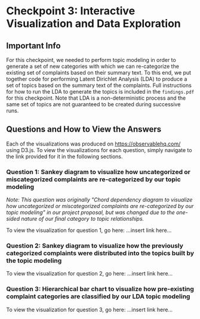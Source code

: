 # Checkpoint 3: Interactive Visualization and Data Exploration

## Important Info

For this checkpoint, we needed to perform topic modeling in order to generate a set of new categories with which we can re-categorize the existing set of complaints based on their summary text. To this end, we put together code for performing Latent Dirichlet Analysis (LDA) to produce a set of topics based on the summary text of the complaints. Full instructions for how to run the LDA to generate the topics is included in the `findings.pdf` for this checkpoint. Note that LDA is a non-deterministic process and the same set of topics are not guaranteed to be created during successive runs.

## Questions and How to View the Answers

Each of the visualizations was produced on https://observablehq.com/ using D3.js. To view the visualizations for each question, simply navigate to the link provided for it in the following sections.

### Question 1: Sankey diagram to visualize how uncategorized or miscategorized complaints are re-categorized by our topic modeling

*Note: This question was originally "Chord dependency diagram to visualize how uncategorized or miscategorized complaints are re-categorized by our topic modeling" in our project proposal, but was changed due to the one-sided nature of our final category to topic relationships.*

To view the visualization for question 1, go here: ...insert link here...


### Question 2: Sankey diagram to visualize how the previously categorized complaints were distributed into the topics built by the topic modeling

To view the visualization for question 2, go here: ...insert link here...


### Question 3: Hierarchical bar chart to visualize how pre-existing complaint categories are classified by our LDA topic modeling

To view the visualization for question 3, go here: ...insert link here...
